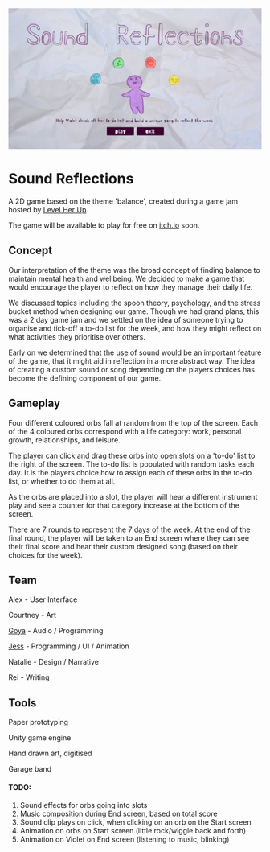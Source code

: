 <img img max-width="100%" src=/Spatial//Assets/StartScreen1.png/>


# Sound Reflections

A 2D game based on the theme 'balance', created during a game jam hosted by [Level Her Up](https://levelherup.com.au/).

The game will be available to play for free on [itch.io](https://whatthehek.itch.io/) soon.

## Concept
Our interpretation of the theme was the broad concept of finding balance to maintain mental health and wellbeing. We decided to make a game that would encourage the player to reflect on how they manage their daily life.

We discussed topics including the spoon theory, psychology, and the stress bucket method when designing our game. Though we had grand plans, this was a 2 day game jam and we settled on the idea of someone trying to organise and tick-off a to-do list for the week, and how they might reflect on what activities they prioritise over others.

Early on we determined that the use of sound would be an important feature of the game, that it might aid in reflection in a more abstract way. The idea of creating a custom sound or song depending on the players choices has become the defining component of our game.

## Gameplay
Four different coloured orbs fall at random from the top of the screen. Each of the 4 coloured orbs correspond with a life category: work, personal growth, relationships, and leisure. 

The player can click and drag these orbs into open slots on a 'to-do' list to the right of the screen. The to-do list is populated with random tasks each day. It is the players choice how to assign each of these orbs in the to-do list, or whether to do them at all. 

As the orbs are placed into a slot, the player will hear a different instrument play and see a counter for that category increase at the bottom of the screen.

There are 7 rounds to represent the 7 days of the week. At the end of the final round, the player will be taken to an End screen where they can see their final score and hear their custom designed song (based on their choices for the week).

## Team
Alex        - User Interface

Courtney    - Art

[Goya](https://www.linkedin.com/in/goya-zheng-615b54111/)        - Audio / Programming

[Jess](https://www.linkedin.com/in/jessicahek/)        - Programming / UI / Animation

Natalie     - Design / Narrative

Rei         - Writing


## Tools
Paper prototyping

Unity game engine

Hand drawn art, digitised

Garage band

#### TODO:
1. Sound effects for orbs going into slots
2. Music composition during End screen, based on total score
3. Sound clip plays on click, when clicking on an orb on the Start screen
4. Animation on orbs on Start screen (little rock/wiggle back and forth)
5. Animation on Violet on End screen (listening to music, blinking)
